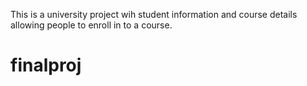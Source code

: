 This is a university project wih student information and course details allowing people to enroll in to a course. 
# finalproj
